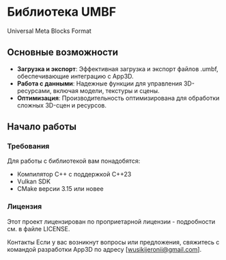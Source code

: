 # Библиотека UMBF

Universal Meta Blocks Format

## Основные возможности

- **Загрузка и экспорт**: Эффективная загрузка и экспорт файлов .umbf, обеспечивающие интеграцию с App3D.
- **Работа с данными**: Надежные функции для управления 3D-ресурсами, включая модели, текстуры и сцены.
- **Оптимизация**: Производительность оптимизирована для обработки сложных 3D-сцен и ресурсов.

## Начало работы

### Требования

Для работы с библиотекой вам понадобятся:

- Компилятор C++ с поддержкой C++23
- Vulkan SDK
- CMake версии 3.15 или новее

### Лицензия
Этот проект лицензирован по проприетарной лицензии - подробности см. в файле LICENSE.

Контакты
Если у вас возникнут вопросы или предложения, свяжитесь с командой разработки App3D по адресу [wusikijeronii@gmail.com].